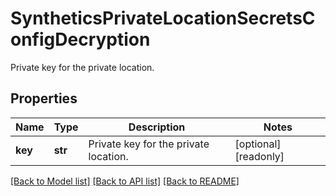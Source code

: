 # SyntheticsPrivateLocationSecretsConfigDecryption

Private key for the private location.

## Properties
Name | Type | Description | Notes
------------ | ------------- | ------------- | -------------
**key** | **str** | Private key for the private location. | [optional] [readonly] 

[[Back to Model list]](README.md#documentation-for-models) [[Back to API list]](README.md#documentation-for-api-endpoints) [[Back to README]](README.md)


